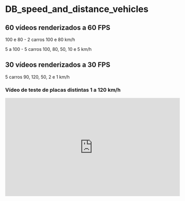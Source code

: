 # DB_speed_and_distance_vehicles

## 60 vídeos renderizados a 60 FPS

  100 e 80 - 2 carros 100 e 80 km/h
  
  5 a 100 - 5 carros 100, 80, 50, 10 e 5 km/h
  
## 30 vídeos renderizados a 30 FPS

  5 carros 90, 120, 50, 2 e 1 km/h

### Vídeo de teste de placas distintas 1 a 120 km/h

<iframe width="560" height="315" src="https://www.youtube.com/embed/ajDpHtjbycA" frameborder="0" allow="accelerometer; autoplay; encrypted-media; gyroscope; picture-in-picture" allowfullscreen></iframe>

